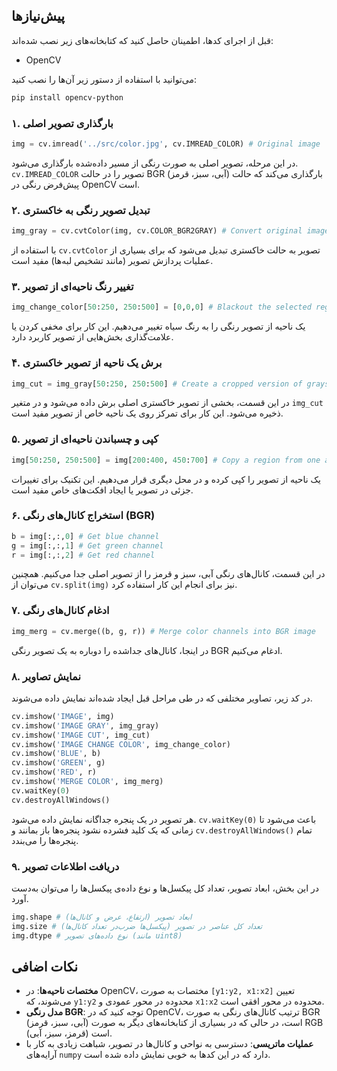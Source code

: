 ## پیش‌نیازها

قبل از اجرای کدها، اطمینان حاصل کنید که کتابخانه‌های زیر نصب شده‌اند:

- OpenCV

می‌توانید با استفاده از دستور زیر آن‌ها را نصب کنید:
```bash
pip install opencv-python
```

### ۱. بارگذاری تصویر اصلی

```python
img = cv.imread('../src/color.jpg', cv.IMREAD_COLOR) # Original image
```

در این مرحله، تصویر اصلی به صورت رنگی از مسیر داده‌شده بارگذاری می‌شود. `cv.IMREAD_COLOR` تصویر را در حالت BGR (آبی، سبز، قرمز) بارگذاری می‌کند که حالت پیش‌فرض رنگی در OpenCV است.

### ۲. تبدیل تصویر رنگی به خاکستری

```python
img_gray = cv.cvtColor(img, cv.COLOR_BGR2GRAY) # Convert original image to gray
```

با استفاده از `cv.cvtColor` تصویر به حالت خاکستری تبدیل می‌شود که برای بسیاری از عملیات پردازش تصویر (مانند تشخیص لبه‌ها) مفید است.

### ۳. تغییر رنگ ناحیه‌ای از تصویر

```python
img_change_color[50:250, 250:500] = [0,0,0] # Blackout the selected region
```

یک ناحیه از تصویر رنگی را به رنگ سیاه تغییر می‌دهیم. این کار برای مخفی کردن یا علامت‌گذاری بخش‌هایی از تصویر کاربرد دارد.

### ۴. برش یک ناحیه از تصویر خاکستری

```python
img_cut = img_gray[50:250, 250:500] # Create a cropped version of grayscale image
```

در این قسمت، بخشی از تصویر خاکستری اصلی برش داده می‌شود و در متغیر `img_cut` ذخیره می‌شود. این کار برای تمرکز روی یک ناحیه خاص از تصویر مفید است.

### ۵. کپی و چسباندن ناحیه‌ای از تصویر

```python
img[50:250, 250:500] = img[200:400, 450:700] # Copy a region from one area of the image to another area
```

یک ناحیه از تصویر را کپی کرده و در محل دیگری قرار می‌دهیم. این تکنیک برای تغییرات جزئی در تصویر یا ایجاد افکت‌های خاص مفید است.

### ۶. استخراج کانال‌های رنگی (BGR)

```python
b = img[:,:,0] # Get blue channel
g = img[:,:,1] # Get green channel
r = img[:,:,2] # Get red channel
```

در این قسمت، کانال‌های رنگی آبی، سبز و قرمز را از تصویر اصلی جدا می‌کنیم. همچنین می‌توان از `cv.split(img)` نیز برای انجام این کار استفاده کرد.

### ۷. ادغام کانال‌های رنگی

```python
img_merg = cv.merge((b, g, r)) # Merge color channels into BGR image
```

در اینجا، کانال‌های جداشده را دوباره به یک تصویر رنگی BGR ادغام می‌کنیم.

### ۸. نمایش تصاویر

در کد زیر، تصاویر مختلفی که در طی مراحل قبل ایجاد شده‌اند نمایش داده می‌شوند.

```python
cv.imshow('IMAGE', img)
cv.imshow('IMAGE GRAY', img_gray)
cv.imshow('IMAGE CUT', img_cut)
cv.imshow('IMAGE CHANGE COLOR', img_change_color)
cv.imshow('BLUE', b)
cv.imshow('GREEN', g)
cv.imshow('RED', r)
cv.imshow('MERGE COLOR', img_merg)
cv.waitKey(0)
cv.destroyAllWindows()
```

هر تصویر در یک پنجره جداگانه نمایش داده می‌شود. `cv.waitKey(0)` باعث می‌شود تا زمانی که یک کلید فشرده نشود پنجره‌ها باز بمانند و `cv.destroyAllWindows()` تمام پنجره‌ها را می‌بندد.

### ۹. دریافت اطلاعات تصویر

در این بخش، ابعاد تصویر، تعداد کل پیکسل‌ها و نوع داده‌ی پیکسل‌ها را می‌توان به‌دست آورد.

```python
img.shape # ابعاد تصویر (ارتفاع، عرض و کانال‌ها)
img.size # تعداد کل عناصر در تصویر (پیکسل‌ها ضرب‌در تعداد کانال‌ها)
img.dtype # نوع داده‌های تصویر (مانند uint8)
```

## نکات اضافی

- **مختصات ناحیه‌ها**: در OpenCV، مختصات به صورت `[y1:y2, x1:x2]` تعیین می‌شوند، که `y1:y2` محدوده در محور عمودی و `x1:x2` محدوده در محور افقی است.
- **مدل رنگی BGR**: توجه کنید که در OpenCV، ترتیب کانال‌های رنگی به صورت BGR (آبی، سبز، قرمز) است، در حالی که در بسیاری از کتابخانه‌های دیگر به صورت RGB (قرمز، سبز، آبی) است.
- **عملیات ماتریسی**: دسترسی به نواحی و کانال‌ها در تصویر، شباهت زیادی به کار با آرایه‌های `numpy` دارد که در این کدها به خوبی نمایش داده شده است.

